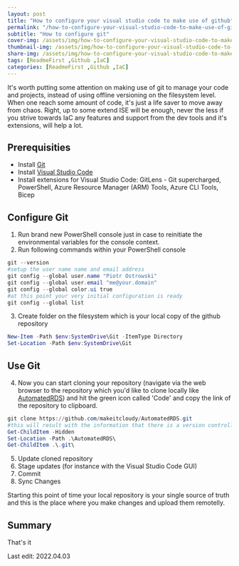 ```yaml
---
layout: post
title: "How to configure your visual studio code to make use of github"
permalink: "/how-to-configure-your-visual-studio-code-to-make-use-of-github/"
subtitle: "How to configure git"
cover-img: /assets/img/how-to-configure-your-visual-studio-code-to-make-use-of-github/imc-cover.jpg
thumbnail-img: /assets/img/how-to-configure-your-visual-studio-code-to-make-use-of-github/img-thumb.png
share-img: /assets/img/how-to-configure-your-visual-studio-code-to-make-use-of-github/img-cover.jpg
tags: [ReadmeFirst ,Github ,IaC]
categories: [ReadmeFirst ,Github ,IaC]
---
```

It's worth putting some attention on making use of git to manage your code and projects, instead of using offline versioning on the filesystem level. When one reach some amount of code, it's just a life saver to move away from chaos. Right, up to some extend ISE will be enough, never the less if you strive towards IaC any features and support from the dev tools and it's extensions, will help a lot.
## Prerequisities
+ Install [Git](https://git-scm.com/downloads)
+ Install [Visual Studio Code](https://code.visualstudio.com/)
+ Install extensions for Visual Studio Code: GitLens - Git supercharged, PowerShell, Azure Resource Manager (ARM) Tools, Azure CLI Tools, Bicep
## Configure Git
1. Run brand new PowerShell console just in case to reinitiate the environmental variables for the console context.
2. Run following commands within your PowerShell console
```powershell
git --version
#setup the user name name and email address
git config --global user.name "Piotr Ostrowski"
git config --global user.email "me@your.domain"
git config --global color.ui true
#at this point your very initial configuration is ready
git config --global list
```
3. Create folder on the filesystem which is your local copy of the github repository
```powershell
New-Item -Path $env:SystemDrive\Git -ItemType Directory
Set-Location -Path $env:SystemDrive\Git
```

## Use Git
4. Now you can start cloning your repository (navigate via the web browser to the repository which you'd like to clone locally like [AutomatedRDS](https://github.com/makeitcloudy/AutomatedRDS)) and hit the green icon called 'Code' and copy the link of the repository to clipboard.
```powershell
git clone https://github.com/makeitcloudy/AutomatedRDS.git
#this will result with the information that there is a version controlling within the folder you cloned
Get-ChildItem -Hidden
Set-Location -Path .\AutomatedRDS\
Get-ChildItem .\.git\
```
5. Update cloned repository
6. Stage updates (for instance with the Visual Studio Code GUI)
7. Commit
8. Sync Changes

Starting this point of time your local repository is your single source of truth and this is the place where you make changes and upload them remotelly.

## Summary

That's it

Last edit: 2022.04.03
